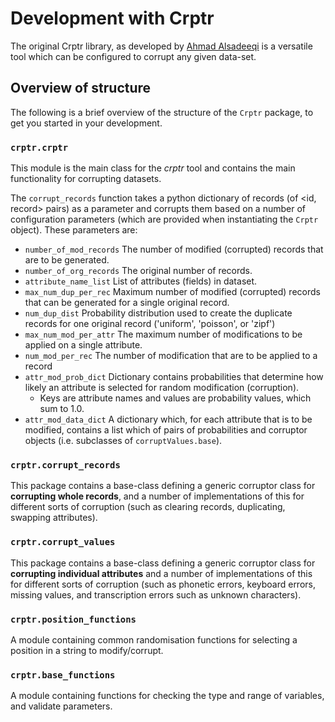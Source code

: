 # Development with Crptr
The original Crptr library, as developed by [Ahmad Alsadeeqi](https://github.com/alsediqi) is a versatile tool which can be configured to corrupt any given data-set.

## Overview of structure
The following is a brief overview of the structure of the `Crptr` package, to get you started in your development.

### `crptr.crptr`
This module is the main class for the *crptr* tool and contains the main functionality for corrupting datasets. 

The `corrupt_records` function takes a python dictionary of records (of \<id, record\> pairs) as a parameter and corrupts them based on a number of configuration parameters (which are provided when instantiating the `Crptr` object). These parameters are:
- `number_of_mod_records` The number of modified (corrupted) records that are to be generated. 
- `number_of_org_records` The original number of records.
- `attribute_name_list` List of attributes (fields) in dataset.
- `max_num_dup_per_rec` Maximum number of modified (corrupted) records that can be generated for a single original record.
- `num_dup_dist` Probability distribution used to create the duplicate records for one original record ('uniform', 'poisson', or 'zipf')
- `max_num_mod_per_attr` The maximum number of modifications to be applied on a single attribute.
- `num_mod_per_rec` The number of modification that are to be applied to a record
- `attr_mod_prob_dict` Dictionary contains probabilities that determine how likely an attribute is selected for random modification (corruption).
    - Keys are attribute names and values are probability values, which sum to 1.0.
- `attr_mod_data_dict` A dictionary which, for each attribute that is to be modified, contains a list which of pairs of probabilities and corruptor objects (i.e. subclasses of `corruptValues.base`).


### `crptr.corrupt_records`
This package contains a base-class defining a generic corruptor class for **corrupting whole records**, and a number of implementations of this for different sorts of corruption (such as clearing records, duplicating, swapping attributes).

### `crptr.corrupt_values`
This package contains a base-class defining a generic corruptor class for **corrupting individual attributes** and a number of implementations of this for different sorts of corruption (such as phonetic errors, keyboard errors, missing values, and transcription errors such as unknown characters).

### `crptr.position_functions`
A module containing common randomisation functions for selecting a position in a string to modify/corrupt.

### `crptr.base_functions`
A module containing functions for checking the type and range of variables, and validate parameters.
